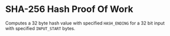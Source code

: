 # SHA-256 Hash Proof Of Work
Computes a 32 byte hash value with specified `HASH_ENDING` for a 32 bit input with
specified `INPUT_START` bytes.